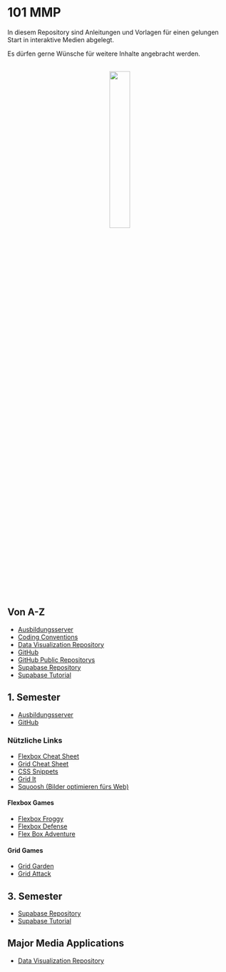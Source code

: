 # 101 MMP

In diesem Repository sind Anleitungen und Vorlagen für einen gelungen Start in interaktive Medien abgelegt. 

Es dürfen gerne Wünsche für weitere Inhalte angebracht werden.

<div align="center">
</div>
<br>
<div align="center">
<img src="https://www.fhgr.ch/typo3conf/ext/sfptemplate/RootPage/Default/Resources/Public/Partials/Logo/Images/Logo.svg" width="30%">
</div>

## Von A-Z

- [Ausbildungsserver](resources/ausbildungsserver.md)
- [Coding Conventions](https://github.com/MaxiMilli/MMP-Coding-Conventions)
- [Data Visualization Repository](https://github.com/nickschnee/data-visualization)
- [GitHub](resources/github.md)
- [GitHub Public Repositorys](resources/github_public.md)
- [Supabase Repository](https://github.com/Interaktive-Medien/2023_HS_IM3)
- [Supabase Tutorial](https://github.com/Interaktive-Medien/2023_HS_IM3/blob/main/00_setup/tutorial_supabase.md)

## 1. Semester
- [Ausbildungsserver](resources/ausbildungsserver.md)
- [GitHub](resources/github.md)

### Nützliche Links
- [Flexbox Cheat Sheet](https://css-tricks.com/snippets/css/a-guide-to-flexbox/)
- [Grid Cheat Sheet](https://css-tricks.com/snippets/css/complete-guide-grid/)
- [CSS Snippets](https://www.30secondsofcode.org/css/p/1/)
- [Grid It](https://grid-it.ninagraessli.ch/)
- [Squoosh (Bilder optimieren fürs Web)](https://squoosh.app/)

#### Flexbox Games
- [Flexbox Froggy](https://flexboxfroggy.com/#de)
- [Flexbox Defense](http://www.flexboxdefense.com/)
- [Flex Box Adventure](https://codingfantasy.com/games/flexboxadventure)

#### Grid Games
- [Grid Garden](https://cssgridgarden.com/#de)
- [Grid Attack](https://codingfantasy.com/games/css-grid-attack)

## 3. Semester
- [Supabase Repository](https://github.com/Interaktive-Medien/2023_HS_IM3)
- [Supabase Tutorial](https://github.com/Interaktive-Medien/2023_HS_IM3/blob/main/00_setup/tutorial_supabase.md)

## Major Media Applications
- [Data Visualization Repository](https://github.com/nickschnee/data-visualization)